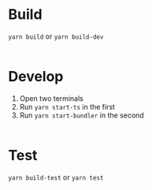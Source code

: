 # Build
`yarn build` or `yarn build-dev`
<br/><br/>

# Develop
1. Open two terminals
2. Run `yarn start-ts` in the first
3. Run `yarn start-bundler` in the second
<br/><br/>

# Test
`yarn build-test` or `yarn test`
<br/><br/>